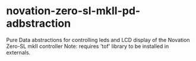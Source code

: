 # novation-zero-sl-mkII-pd-adbstraction

Pure Data abstractions for controlling leds and LCD display of the Novation Zero-SL mkII controller
Note: requires 'tof' library to be installed in externals.
